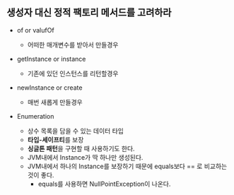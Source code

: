 ## 생성자 대신 정적 팩토리 메서드를 고려하라
- of or valufOf
	- 어떠한 매개변수를 받아서 만들경우
- getInstance or instance
	- 기존에 있던 인스턴스를 리턴할경우
- newInstance or create
	- 매번 새롭게 만들경우

- Enumeration
	- 상수 목록을 담을 수 있는 데이터 타입
	- **타입-세이프티**를 보장
	- **싱글톤 패턴**을 구현할 때 사용하기도 한다.
	- JVM내에서 Instance가 딱 하나만 생성된다.
	- JVM내에서 하나의 Instance를 보장하기 때문에 equals보다 == 로 비교하는것이 좋다.
		- equals를 사용하면 NullPointException이 나온다.